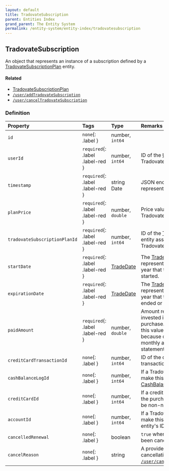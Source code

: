 ```yaml
---
layout: default
title: TradovateSubscription
parent: Entities Index
grand_parent: The Entity System
permalink: /entity-system/entity-index/tradovatesubscription
---
```


## TradovateSubscription
An object that represents an instance of a subscription defined by a [TradovateSubscriptionPlan]({{site.baseurl}}/entity-system/entity-index/tradovatesubscriptionplan) entity.

#### Related
- [TradovateSubscriptionPlan]({{site.baseurl}}/entity-system/entity-index/tradovatesubscriptionplan)
- [`/user/addTradovateSubscription`]({{site.baseurl}}/all-ops/user/addtradovatesubscription)
- [`/user/cancelTradovateSubscription`]({{site.baseurl}}/all-ops/user/canceltradovatesubscription)


### Definition

| Property | Tags | Type | Remarks
|:---------|:-----|:-----|:-------
| `id` | `none`{: .label } | number, `int64` | 
| `userId` | `required`{: .label .label-red } | number, `int64` | ID of the [User]({{site.baseurl}}/entity-system/entity-index/user) holding this TradovateSubscription.
| `timestamp` | `required`{: .label .label-red } | string Date | JSON encoded Date string representing the creation time.
| `planPrice` | `required`{: .label .label-red } | number, `double` | Price value of the TradovateSubscription.
| `tradovateSubscriptionPlanId` | `required`{: .label .label-red } | number, `int64` | ID of the [TradovateSubscriptionPlan]({{site.baseurl}}/entity-system/entity-index/tradovatesubscriptionplan) entity associated with this TradovateSubscription instance.
| `startDate` | `required`{: .label .label-red } | [TradeDate]({{site.baseurl}}/entity-system/entity-index/tradedate) | The [TradeDate]({{site.baseurl}}/entity-system/entity-index/tradedate) date object representing the day, month, and year that this TradovateSubscription started.
| `expirationDate` | `required`{: .label .label-red } | [TradeDate]({{site.baseurl}}/entity-system/entity-index/tradedate) | The [TradeDate]({{site.baseurl}}/entity-system/entity-index/tradedate) date object representing the day, month, and year that this TradovateSubscription ended or will end.
| `paidAmount` | `required`{: .label .label-red } | number, `double` | Amount representing the value invested in the subscription's purchase. For Vendor subscriptions, this value will typically be 0. This is because of the way we measure monthly active users, and instead a statement is generated monthly.
| `creditCardTransactionId` | `none`{: .label } | number, `int64` | ID of the corresponding credit card transaction, if applicable.
| `cashBalanceLogId` | `none`{: .label } | number, `int64` | If a Tradovate account was used to make this purchase, a [CashBalanceLog]({{site.baseurl}}/entity-system/entity-index/cashbalancelog) will be generated.
| `creditCardId` | `none`{: .label } | number, `int64` | If a credit card was used to make the purchase of this plan, its ID will be non-null.
| `accountId` | `none`{: .label } | number, `int64` | If a Tradovate account was used to make this purchase, the [Account]({{site.baseurl}}/entity-system/entity-index/account) entity's ID will be non-null.
| `cancelledRenewal` | `none`{: .label } | boolean | `true` when the auto-renewal has been cancelled for this subscription.
| `cancelReason` | `none`{: .label } | string | A provided text reason for the cancellation, provided when calling [`/user/cancelTradovateSubscription`]({{site.baseurl}}/all-ops/user/canceltradovatesubscription).
